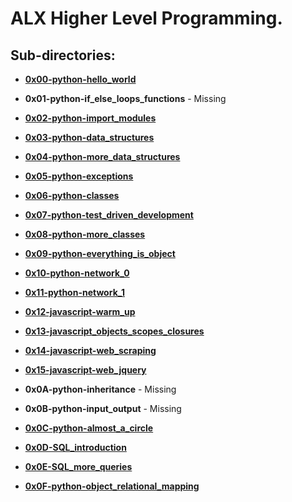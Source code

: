 # ALX Higher Level Programming.

## Sub-directories:

* [**0x00-python-hello_world**](0x00-python-hello_world)
* **0x01-python-if_else_loops_functions** - Missing
* [**0x02-python-import_modules**](0x02-python-import_modules)
* [**0x03-python-data_structures**](0x03-python-data_structures)
* [**0x04-python-more_data_structures**](0x04-python-more_data_structures)
* [**0x05-python-exceptions**](0x05-python-exceptions)
* [**0x06-python-classes**](0x06-python-classes)
* [**0x07-python-test_driven_development**](0x07-python-test_driven_development)
* [**0x08-python-more_classes**](0x08-python-more_classes)
* [**0x09-python-everything_is_object**](0x09-python-everything_is_object)
* [**0x10-python-network_0**](0x10-python-network_0)
* [**0x11-python-network_1**](0x11-python-network_1)
* [**0x12-javascript-warm_up**](0x12-javascript-warm_up)
* [**0x13-javascript_objects_scopes_closures**](0x13-javascript_objects_scopes_closures)
* [**0x14-javascript-web_scraping**](0x14-javascript-web_scraping)
* [**0x15-javascript-web_jquery**](0x15-javascript-web_jquery)

* **0x0A-python-inheritance** - Missing
* **0x0B-python-input_output** - Missing
* [**0x0C-python-almost_a_circle**](0x0C-python-almost_a_circle)
* [**0x0D-SQL_introduction**](0x0D-SQL_introduction)
* [**0x0E-SQL_more_queries**](0x0E-SQL_more_queries)
* [**0x0F-python-object_relational_mapping**](0x0F-python-object_relational_mapping)
